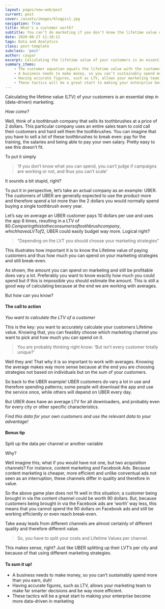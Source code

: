 ```yaml
---
layout: pages/new-web/post
current: post
cover: /assets/images/blogpic1.jpg
navigation: True
title: What's a customer worth?
subtitle: You can’t do marketing if you don’t know the lifetime value of your customers
date: 2020-08-27 11:10:11
tags: Data and Analytics
class: post-template
subclass: 'post'
author: caspar
excerpt: Calculating the lifetime value of your customers is an essential step in (data-driven) marketing. Without that, you can't evaluate your kpi's and marketing campaigns.
summary_items:
    - The customer equation equals the lifetime value with the customer acquisition cost
    - A business needs to make money, so you can’t sustainably spend more than you earn.
    - Having accurate figures, such as LTV, allows your marketing team to make far smarter decisions and be way more efficient.
    - These tactics will be a great start to making your enterprise become more data-driven in marketing
---
```


Calculating the lifetime value (LTV) of your customers is an essential step in (data-driven) marketing.
 
*How come?*
 
Well, think of a toothbrush company that sells its toothbrushes at a price of 2 dollars. This particular company uses an entire sales team to cold call their customers and hard sell them the toothbrushes. You can imagine that you have to sell a lot of these toothbrushes to break even: pay for the training, the salaries and being able to pay your own salary. Pretty easy to see this doesn’t fit.
 
To put it simply
 
<blockquote>‘If you don’t know what you can spend, you can’t judge if campaigns are working or not, and thus you can’t scale’</blockquote>

It sounds a bit stupid, right?

To put it in perspective, let’s take an actual company as an example: UBER. The customers of UBER are generally expected to use the product more and therefore spend a lot more than the 2 dollars you would normally spend buying a single toothbrush every year.

Let’s say on average an UBER customer pays 10 dollars per use and uses the app 8 times, resulting in a LTV of 80$. Comparing this to the consumers of  toothbrush company, which have a LVT of 2$, UBER could easily budget way more. Logical right?

<blockquote>“Depending on the LVT you should choose your marketing strategies”</blockquote>
 
This illustrates how important it is to know the Lifetime value of paying customers and thus how much you can spend on your marketing strategies and still break-even.
 
As shown, the amount you can spend on marketing and still be profitable does vary a lot. Preferably you want to know exactly how much you could spend but if this is impossible you should estimate the amount.  This is still a good way of calculating because at the end we are working with averages.

But how can you know?
 
 
#### **The call to action**

*You want to calculate the LTV of a customer*
           
This is the key: you want to accurately calculate your customers Lifetime value. Knowing that, you can feasibly choose which marketing channel you want to pick and how much you can spend on it.
 
<blockquote>You are probably thinking right know: ‘But isn’t every customer totally unique?’</blockquote>

Well they are! That why it is so important to work with averages. Knowing the average makes way more sense because at the end you are choosing strategies  not based on individuals but on the sum of your customers.
 
So back to the UBER example! UBER customers do vary a lot in use and therefore spending patterns; some people will download the app and use the service once, while others will depend on UBER every day.

But UBER does have an average LTV for all downloaders, and probably even for every city or other specific characteristics.
 
*Find this data for your own customers and use the relevant data to your advantage!*
 

#### **Bonus tip**

Split up the data per channel or another variable

Why?
 
Well imagine this; what if you would have not one, but two acquisition channels? For instance, content marketing and Facebook Ads. Because content marketing is cheaper, more efficient and unlike conventual ads not seen as an interruption, these channels differ in quality and therefore in value.
 
So the above game plan does not fit well in this situation; a customer being brought in via the content channel could be worth 90 dollars. But, because customers being brought in via the Facebook ads are ‘worth’ way less, this means that you cannot spend the 90 dollars on Facebook ads and still be working efficiently or even reach break-even.
 
 
Take away leads from different channels are almost certainly of different quality and therefore different value.
 
<blockquote>So, you have to split your costs and Lifetime Values per channel.</blockquote>

This makes sense, right? Just like UBER splitting up their LVT’s per city and because of that using different marketing strategies.
 

#### **To sum it up!**

- A business needs to make money, so you can’t sustainably spend more than you earn, duh!
- Having accurate figures, such as LTV, allows your marketing team to make far smarter decisions and be way more efficient.
- These tactics will be a great start to making your enterprise become more data-driven in marketing
